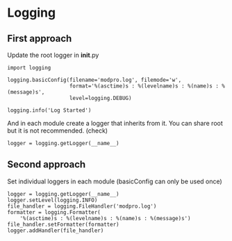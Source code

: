 # Logging

## First approach

Update the root logger in **init**.py

```
import logging

logging.basicConfig(filename='modpro.log', filemode='w',
                    format='%(asctime)s : %(levelname)s : %(name)s : %(message)s',
                    level=logging.DEBUG)

logging.info('Log Started')
```

And in each module create a logger that inherits from it. You can share root but it is not recommended. (check)

`logger = logging.getLogger(__name__)`

## Second approach

Set individual loggers in each module (basicConfig can only be used once)

```
logger = logging.getLogger(__name__)
logger.setLevel(logging.INFO)
file_handler = logging.FileHandler('modpro.log')
formatter = logging.Formatter(
    '%(asctime)s : %(levelname)s : %(name)s : %(message)s')
file_handler.setFormatter(formatter)
logger.addHandler(file_handler)
```
